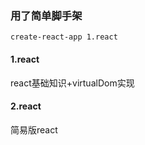 ### 用了简单脚手架
```
create-react-app 1.react
```

#### 1.react 
  react基础知识+virtualDom实现

#### 2.react
  简易版react